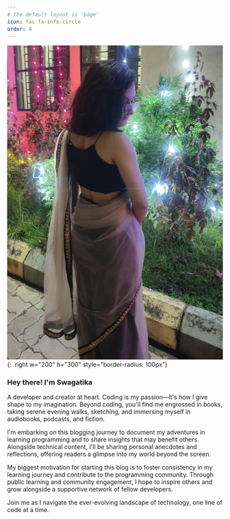 ```yaml
---
# the default layout is 'page'
icon: fas fa-info-circle
order: 4
---
```

![My Picture](/assets/img/profile/aboutMePic.jpeg){: .right w="200" h="300" style="border-radius: 100px"}
### Hey there! I'm Swagatika
A developer and creator at heart. Coding is my passion—it's how I give shape to my imagination. Beyond coding, you'll find me engrossed in books, taking serene evening walks, sketching, and immersing myself in audiobooks, podcasts, and fiction.

I'm embarking on this blogging journey to document my adventures in learning programming and to share insights that may benefit others. Alongside technical content, I'll be sharing personal anecdotes and reflections, offering readers a glimpse into my world beyond the screen.

My biggest motivation for starting this blog is to foster consistency in my learning journey and contribute to the programming community. Through public learning and community engagement, I hope to inspire others and grow alongside a supportive network of fellow developers.

Join me as I navigate the ever-evolving landscape of technology, one line of code at a time.
